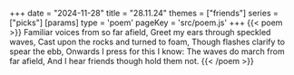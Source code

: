 +++
date = "2024-11-28"
title = "28.11.24"
themes = ["friends"]
series = ["picks"]
[params]
  type = 'poem'
  pageKey = 'src/poem.js'
+++
{{< poem >}}
Familiar voices from so far afield,
Greet my ears through speckled waves,
Cast upon the rocks and turned to foam,
Though flashes clarify to spear the ebb,
Onwards I press for this I know:
The waves do march from far afield,
And I hear friends though hold them not.
{{< /poem >}}